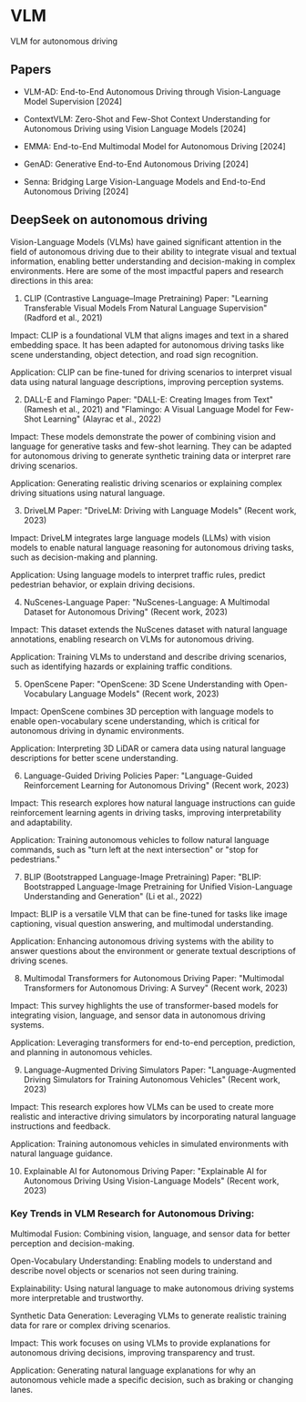 # VLM
VLM for autonomous driving

## Papers

* VLM-AD: End-to-End Autonomous Driving through Vision-Language Model Supervision [2024]

* ContextVLM: Zero-Shot and Few-Shot Context Understanding for Autonomous Driving using Vision Language Models [2024]

* EMMA: End-to-End Multimodal Model for Autonomous Driving [2024]

* GenAD: Generative End-to-End Autonomous Driving [2024]

* Senna: Bridging Large Vision-Language Models and End-to-End Autonomous Driving [2024]


## DeepSeek on autonomous driving 

Vision-Language Models (VLMs) have gained significant attention in the field of autonomous driving due to their ability to integrate visual and textual information, enabling better understanding and decision-making in complex environments. Here are some of the most impactful papers and research directions in this area:

1. CLIP (Contrastive Language–Image Pretraining)
Paper: "Learning Transferable Visual Models From Natural Language Supervision" (Radford et al., 2021)

Impact: CLIP is a foundational VLM that aligns images and text in a shared embedding space. It has been adapted for autonomous driving tasks like scene understanding, object detection, and road sign recognition.

Application: CLIP can be fine-tuned for driving scenarios to interpret visual data using natural language descriptions, improving perception systems.

2. DALL-E and Flamingo
Paper: "DALL-E: Creating Images from Text" (Ramesh et al., 2021) and "Flamingo: A Visual Language Model for Few-Shot Learning" (Alayrac et al., 2022)

Impact: These models demonstrate the power of combining vision and language for generative tasks and few-shot learning. They can be adapted for autonomous driving to generate synthetic training data or interpret rare driving scenarios.

Application: Generating realistic driving scenarios or explaining complex driving situations using natural language.

3. DriveLM
Paper: "DriveLM: Driving with Language Models" (Recent work, 2023)

Impact: DriveLM integrates large language models (LLMs) with vision models to enable natural language reasoning for autonomous driving tasks, such as decision-making and planning.

Application: Using language models to interpret traffic rules, predict pedestrian behavior, or explain driving decisions.

4. NuScenes-Language
Paper: "NuScenes-Language: A Multimodal Dataset for Autonomous Driving" (Recent work, 2023)

Impact: This dataset extends the NuScenes dataset with natural language annotations, enabling research on VLMs for autonomous driving.

Application: Training VLMs to understand and describe driving scenarios, such as identifying hazards or explaining traffic conditions.

5. OpenScene
Paper: "OpenScene: 3D Scene Understanding with Open-Vocabulary Language Models" (Recent work, 2023)

Impact: OpenScene combines 3D perception with language models to enable open-vocabulary scene understanding, which is critical for autonomous driving in dynamic environments.

Application: Interpreting 3D LiDAR or camera data using natural language descriptions for better scene understanding.

6. Language-Guided Driving Policies
Paper: "Language-Guided Reinforcement Learning for Autonomous Driving" (Recent work, 2023)

Impact: This research explores how natural language instructions can guide reinforcement learning agents in driving tasks, improving interpretability and adaptability.

Application: Training autonomous vehicles to follow natural language commands, such as "turn left at the next intersection" or "stop for pedestrians."

7. BLIP (Bootstrapped Language-Image Pretraining)
Paper: "BLIP: Bootstrapped Language-Image Pretraining for Unified Vision-Language Understanding and Generation" (Li et al., 2022)

Impact: BLIP is a versatile VLM that can be fine-tuned for tasks like image captioning, visual question answering, and multimodal understanding.

Application: Enhancing autonomous driving systems with the ability to answer questions about the environment or generate textual descriptions of driving scenes.

8. Multimodal Transformers for Autonomous Driving
Paper: "Multimodal Transformers for Autonomous Driving: A Survey" (Recent work, 2023)

Impact: This survey highlights the use of transformer-based models for integrating vision, language, and sensor data in autonomous driving systems.

Application: Leveraging transformers for end-to-end perception, prediction, and planning in autonomous vehicles.

9. Language-Augmented Driving Simulators
Paper: "Language-Augmented Driving Simulators for Training Autonomous Vehicles" (Recent work, 2023)

Impact: This research explores how VLMs can be used to create more realistic and interactive driving simulators by incorporating natural language instructions and feedback.

Application: Training autonomous vehicles in simulated environments with natural language guidance.

10. Explainable AI for Autonomous Driving
Paper: "Explainable AI for Autonomous Driving Using Vision-Language Models" (Recent work, 2023)

### Key Trends in VLM Research for Autonomous Driving:
Multimodal Fusion: Combining vision, language, and sensor data for better perception and decision-making.

Open-Vocabulary Understanding: Enabling models to understand and describe novel objects or scenarios not seen during training.

Explainability: Using natural language to make autonomous driving systems more interpretable and trustworthy.

Synthetic Data Generation: Leveraging VLMs to generate realistic training data for rare or complex driving scenarios.

Impact: This work focuses on using VLMs to provide explanations for autonomous driving decisions, improving transparency and trust.

Application: Generating natural language explanations for why an autonomous vehicle made a specific decision, such as braking or changing lanes.
